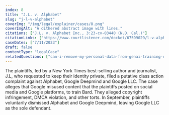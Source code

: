 ```yaml
---
index: 8
title: "J.L. v. Alphabet"
slug: "j-l-v-alphabet"
coverImg: "/img/legal/explainer/cases/8.png"
coverImgAlt: "A dithered abstract image with lines."
citations: ["J.L. v. Alphabet Inc., 3:23-cv-03440 (N.D. Cal.)"]
citationLinks: ["https://www.courtlistener.com/docket/67599029/l-v-alphabet-inc/"]
caseDates: ["7/11/2023"]
draft: false 
contentType: "legalCase"
relatedQuestions: ["can-i-remove-my-personal-data-from-genai-training-datasets"]
---
```

The plaintiffs, led by a New York Times best-selling author and journalist, J.L, who requested to keep their identity private, filed a putative class action complaint against Alphabet, Google Deepmind and Google LLC. The case alleges that Google misused content that the plaintiffs posted on social media and Google platforms, to train Bard. They alleged copyright infringement, DMCA violation, and other torts. In September, plaintiffs voluntarily dismissed Alphabet and Google Deepmind, leaving Google LLC as the sole defendant.


